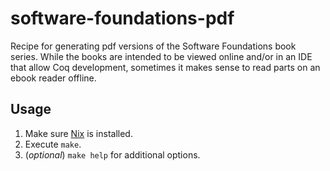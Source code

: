 # software-foundations-pdf

Recipe for generating pdf versions of the Software Foundations book series. While the books are
intended to be viewed online and/or in an IDE that allow Coq development, sometimes it makes sense
to read parts on an ebook reader offline.

## Usage

1. Make sure [Nix](https://nixos.org/download/) is installed.
2. Execute `make`.
3. (_optional_) `make help` for additional options.
